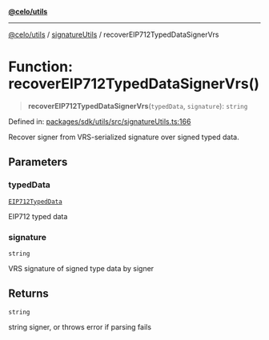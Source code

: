 [**@celo/utils**](../../README.md)

***

[@celo/utils](../../README.md) / [signatureUtils](../README.md) / recoverEIP712TypedDataSignerVrs

# Function: recoverEIP712TypedDataSignerVrs()

> **recoverEIP712TypedDataSignerVrs**(`typedData`, `signature`): `string`

Defined in: [packages/sdk/utils/src/signatureUtils.ts:166](https://github.com/celo-org/developer-tooling/blob/master/packages/sdk/utils/src/signatureUtils.ts#L166)

Recover signer from VRS-serialized signature over signed typed data.

## Parameters

### typedData

[`EIP712TypedData`](../../sign-typed-data-utils/interfaces/EIP712TypedData.md)

EIP712 typed data

### signature

`string`

VRS signature of signed type data by signer

## Returns

`string`

string signer, or throws error if parsing fails
